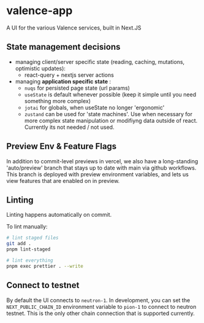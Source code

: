 # valence-app

A UI for the various Valence services, built in Next.JS

## State management decisions

- managing client/server specific state (reading, caching, mutations, optimistic updates):
  - react-query + nextjs server actions
- managing **application specific state** :
  - `nuqs` for persisted page state (url params)
  - `useState` is default whenever possible (keep it simple until you need something more complex)
  - `jotai` for globals, when useState no longer 'ergonomic'
  - `zustand` can be used for 'state machines'. Use when necessary for more complex state manipulation or modifiyng data outside of react. Currently its not needed / not used.

## Preview Env & Feature Flags

In addition to commit-level previews in vercel, we also have a long-standing 'auto/preview' branch that stays up to date with main via github workflows. This branch is deployed with preview environment variables, and lets us view features that are enabled on in preview.

## Linting

Linting happens automatically on commit.

To lint manually:

```bash
# lint staged files
git add .
pnpm lint-staged

# lint everything
pnpm exec prettier . --write
```

## Connect to testnet

By default the UI connects to `neutron-1`. In development, you can set the `NEXT_PUBLIC_CHAIN_ID` environment variable to `pion-1` to connect to neutron testnet. This is the only other chain connection that is supported currently.
